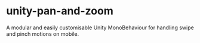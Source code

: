 # unity-pan-and-zoom
A modular and easily customisable Unity MonoBehaviour for handling swipe and pinch motions on mobile.

